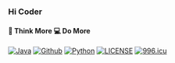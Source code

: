 ### Hi Coder

#### 👨 Think More 💻 Do More
[![Java](https://img.shields.io/badge/-java-red?style=flat&logo=Java&logoColor=white)](https://github.com/jy03078584)
[![Github](https://img.shields.io/badge/-github-black?style=flat&logo=github&logoColor=white)](https://github.com/jy03078584)
[![Python](https://img.shields.io/badge/-python-blue?style=flat&logo=python&logoColor=white)](https://github.com/jy03078584)
[![LICENSE](https://img.shields.io/badge/license-NPL%20(The%20996%20Prohibited%20License)-blue.svg)](https://github.com/996icu/996.ICU/blob/master/LICENSE)
<a href="https://996.icu"><img src="https://img.shields.io/badge/link-996.icu-red.svg" alt="996.icu"></a>
</hr>
<!--img align="left" width="47%" src="https://github-readme-stats.vercel.app/api?username=jy03078584&show_icons=true&line_height=30&show_icons=true&title_color=ffffff&icon_color=79ff97&text_color=daf7dc&bg_color=151515" --/>

<img align="left" width="47%" src="https://github-readme-stats.vercel.app/api/top-langs/?username=jy03078584&theme=radical&layout=compact" />
